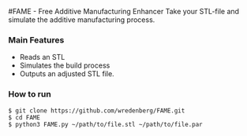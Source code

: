 #FAME - Free Additive Manufacturing Enhancer
Take your STL-file and simulate the additive manufacturing process.
### Main Features
* Reads an STL
* Simulates the build process
* Outputs an adjusted STL file.

### How to run
```
$ git clone https://github.com/wredenberg/FAME.git
$ cd FAME
$ python3 FAME.py ~/path/to/file.stl ~/path/to/file.par
```
